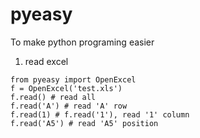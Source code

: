 pyeasy
======

To make python programing easier


1. read excel
~~~~~~
from pyeasy import OpenExcel
f = OpenExcel('test.xls')
f.read() # read all
f.read('A') # read 'A' row
f.read(1) # f.read('1'), read '1' column
f.read('A5') # read 'A5' position
